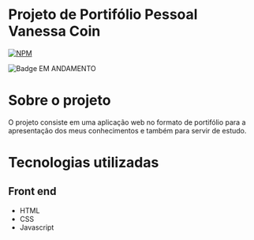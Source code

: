# Projeto de Portifólio Pessoal Vanessa Coin

[![NPM](https://img.shields.io/badge/MIT-LICENSE?style=for-the-badge&label=LICENSE&color=%23eb7bc0)](https://github.com/vanessacoin/portifolio-vanessacoin/blob/main/LICENSE) 

![Badge EM ANDAMENTO](https://img.shields.io/badge/EM%20ANDAMENTO-STATUS?style=for-the-badge&label=STATUS&color=%23eb7bc0)


# Sobre o projeto

O projeto consiste em uma aplicação web no formato de portifólio para a apresentação dos meus conhecimentos e também para servir de estudo.


# Tecnologias utilizadas
## Front end
- HTML
- CSS
- Javascript